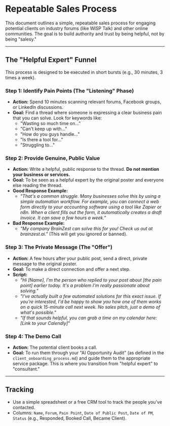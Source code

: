 # Repeatable Sales Process

This document outlines a simple, repeatable sales process for engaging potential clients on industry forums (like WISP Talk) and other online communities. The goal is to build authority and trust by being helpful, not by being "salesy."

---

## The "Helpful Expert" Funnel

This process is designed to be executed in short bursts (e.g., 30 minutes, 3 times a week).

### Step 1: Identify Pain Points (The "Listening" Phase)

*   **Action:** Spend 10 minutes scanning relevant forums, Facebook groups, or LinkedIn discussions.
*   **Goal:** Find a thread where someone is expressing a clear business pain that you can solve. Look for keywords like:
    *   "Wasting so much time on..."
    *   "Can't keep up with..."
    *   "How do you guys handle..."
    *   "Is there a tool for..."
    *   "Struggling to..."

### Step 2: Provide Genuine, Public Value

*   **Action:** Write a helpful, public response to the thread. **Do not mention your business or services.**
*   **Goal:** To be seen as a helpful expert by the original poster and everyone else reading the thread.
*   **Good Response Example:**
    *   *"That's a common struggle. Many businesses solve this by using a simple automation workflow. For example, you can connect a web form directly to your accounting software using a tool like Zapier or n8n. When a client fills out the form, it automatically creates a draft invoice. It can save a few hours a week."*
*   **Bad Response Example:**
    *   *"My company BrainZest can solve this for you! Check us out at brainzest.ai."* (This will get you ignored or banned).

### Step 3: The Private Message (The "Offer")

*   **Action:** A few hours after your public post, send a direct, private message to the original poster.
*   **Goal:** To make a direct connection and offer a next step.
*   **Script:**
    *   *"Hi [Name], I'm the person who replied to your post about [the pain point] earlier today. It's a problem I'm really passionate about solving."*
    *   *"I've actually built a few automated solutions for this exact issue. If you're interested, I'd be happy to show you how one of them works on a quick 15-minute call next week. No sales pitch, just a demo of what's possible."*
    *   *"If that sounds helpful, you can grab a time on my calendar here: [Link to your Calendly]"*

### Step 4: The Demo Call

*   **Action:** The potential client books a call.
*   **Goal:** To run them through your "AI Opportunity Audit" (as defined in the `client_onboarding_process.md`) and guide them to the appropriate service package. This is where you transition from "helpful expert" to "consultant."

---
## Tracking

*   Use a simple spreadsheet or a free CRM tool to track the people you've contacted.
*   Columns: `Name`, `Forum`, `Pain Point`, `Date of Public Post`, `Date of PM`, `Status` (e.g., Responded, Booked Call, Became Client).
